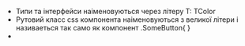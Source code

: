 - Типи та інтерфейси наіменовуються через літеру T: TColor
- Рутовий класс css компонента наіменовуються з великої літери і називаеться так само як компонент .SomeButton{ }
- 
